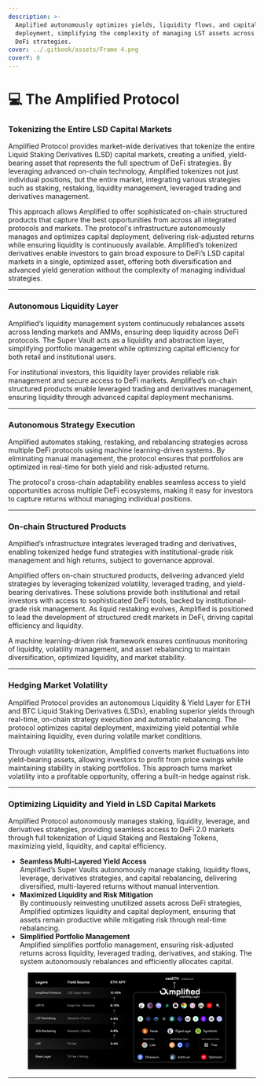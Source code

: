 ```yaml
---
description: >-
  Amplified autonomously optimizes yields, liquidity flows, and capital
  deployment, simplifying the complexity of managing LST assets across multiple
  DeFi strategies.
cover: ../.gitbook/assets/Frame 4.png
coverY: 0
---
```


# 💻 The Amplified Protocol

### **Tokenizing the Entire LSD Capital Markets**

Amplified Protocol provides market-wide derivatives that tokenize the entire Liquid Staking Derivatives (LSD) capital markets, creating a unified, yield-bearing asset that represents the full spectrum of DeFi strategies. By leveraging advanced on-chain technology, Amplified tokenizes not just individual positions, but the entire market, integrating various strategies such as staking, restaking, liquidity management, leveraged trading and derivatives management.

This approach allows Amplified to offer sophisticated on-chain structured products that capture the best opportunities from across all integrated protocols and markets. The protocol's infrastructure autonomously manages and optimizes capital deployment, delivering risk-adjusted returns while ensuring liquidity is continuously available. Amplified’s tokenized derivatives enable investors to gain broad exposure to DeFi’s LSD capital markets in a single, optimized asset, offering both diversification and advanced yield generation without the complexity of managing individual strategies.

***

### **Autonomous Liquidity Layer**

Amplified’s liquidity management system continuously rebalances assets across lending markets and AMMs, ensuring deep liquidity across DeFi protocols. The Super Vault acts as a liquidity and abstraction layer, simplifying portfolio management while optimizing capital efficiency for both retail and institutional users.&#x20;

For institutional investors, this liquidity layer provides reliable risk management and secure access to DeFi markets. Amplified’s on-chain structured products enable leveraged trading and derivatives management, ensuring liquidity through advanced capital deployment mechanisms.

***

### **Autonomous Strategy Execution**

Amplified automates staking, restaking, and rebalancing strategies across multiple DeFi protocols using machine learning-driven systems. By eliminating manual management, the protocol ensures that portfolios are optimized in real-time for both yield and risk-adjusted returns.

The protocol's cross-chain adaptability enables seamless access to yield opportunities across multiple DeFi ecosystems, making it easy for investors to capture returns without managing individual positions.

***

### **On-chain Structured Products**

Amplified’s infrastructure integrates leveraged trading and derivatives, enabling tokenized hedge fund strategies with institutional-grade risk management and high returns, subject to governance approval.

Amplified offers on-chain structured products, delivering advanced yield strategies by leveraging tokenized volatility, leveraged trading, and yield-bearing derivatives. These solutions provide both institutional and retail investors with access to sophisticated DeFi tools, backed by institutional-grade risk management. As liquid restaking evolves, Amplified is positioned to lead the development of structured credit markets in DeFi, driving capital efficiency and liquidity.

A machine learning-driven risk framework ensures continuous monitoring of liquidity, volatility management, and asset rebalancing to maintain diversification, optimized liquidity, and market stability.

***

### **Hedging Market Volatility**

Amplified Protocol provides an autonomous Liquidity & Yield Layer for ETH and BTC Liquid Staking Derivatives (LSDs), enabling superior yields through real-time, on-chain strategy execution and automatic rebalancing. The protocol optimizes capital deployment, maximizing yield potential while maintaining liquidity, even during volatile market conditions.

Through volatility tokenization, Amplified converts market fluctuations into yield-bearing assets, allowing investors to profit from price swings while maintaining stability in staking portfolios. This approach turns market volatility into a profitable opportunity, offering a built-in hedge against risk.

***

### **Optimizing Liquidity and Yield in LSD Capital Markets**

Amplified Protocol autonomously manages staking, liquidity, leverage, and derivatives strategies, providing seamless access to DeFi 2.0 markets through full tokenization of Liquid Staking and Restaking Tokens, maximizing yield, liquidity, and capital efficiency.

* **Seamless Multi-Layered Yield Access**\
  Amplified’s Super Vaults autonomously manage staking, liquidity flows, leverage, derivatives strategies, and capital rebalancing, delivering diversified, multi-layered returns without manual intervention.
* **Maximized Liquidity and Risk Mitigation**\
  By continuously reinvesting unutilized assets across DeFi strategies, Amplified optimizes liquidity and capital deployment, ensuring that assets remain productive while mitigating risk through real-time rebalancing.
* **Simplified Portfolio Management**\
  Amplified simplifies portfolio management, ensuring risk-adjusted returns across liquidity, leveraged trading, derivatives, and staking. The system autonomously rebalances and efficiently allocates capital.

<figure><img src="../.gitbook/assets/image (5).png" alt=""><figcaption></figcaption></figure>

***
